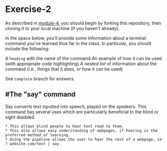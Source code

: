 # Exercise-2

As described in [module-4](https://github.com/INFO-201/m4-git-intro), you should begin by forking this repository, then cloning it to your local machine (if you haven't already).

In the space below, you'll provide some information about a terminal command you've learned thus far in the class. In particular, you should include the following:

A `heading` with the name of the command
An example of how it can be used (with appropriate code highlighting)
A _nested list_ of information about the command (i.e., things that it does, or how it can be used)

See `complete` branch for answers.

#The "say" command
---
Say converts text inputted into speech, played on the speakers. This command has several uses which are particularly beneficial to the blind or sight diasbled.

	* This allows blind people to hear text read to them.
	* This also allows easy understanding of webpages, if hearing is the preferred method of learning.
	* Using the pipeline allows the user to hear the text of a webpage, ie ? website.com/text | say.